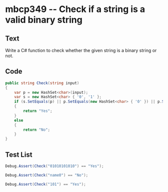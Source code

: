 # mbcp349 -- Check if a string is a valid binary string

## Text

Write a C# function to check whether the given string is a binary string or not.

## Code

```csharp
public string Check(string input)
{
    var p = new HashSet<char>(input);
    var s = new HashSet<char> { '0', '1' };
    if (s.SetEquals(p) || p.SetEquals(new HashSet<char> { '0' }) || p.SetEquals(new HashSet<char> { '1' }))
    {
        return "Yes";
    }
    else
    {
        return "No";
    }
}
```

## Test List

```csharp
Debug.Assert(Check("01010101010") == "Yes");
```

```csharp
Debug.Assert(Check("name0") == "No");
```

```csharp
Debug.Assert(Check("101") == "Yes");
```
